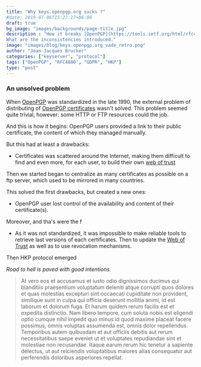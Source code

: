 ```yaml
---
title: "Why keys.openpgp.org sucks ?"
#date: 2019-07-06T15:27:17+06:00
draft: true
bg_image: "images/backgrounds/page-title.jpg"
description : "How it breaks [OpenPGP](https://tools.ietf.org/html/rfc4880) and [Phil Zimmermann](https://en.wikipedia.org/wiki/Phil_Zimmermann)'s vision.\
What are the inconsistencies introduced."
image: "images/blog/keys.openpgp.org_vade_retro.png"
author: "Jean-Jacques Brucker"
categories: ["keyserver", "protocol"]
tags: ["OpenPGP", "RFC4880", "GDPR", "HKP"]
type: "post"
---
```



### An unsolved problem

When [OpenPGP](https://tools.ietf.org/html/rfc4880) was standardized in the late 1990, the external problem of distributing of [OpenPGP certificates](https://dept-info.labri.fr/~guermouc/SR/SR/cours/cours4.pdf) wasn't solved.
This problem seemed quite trivial, however: some HTTP or FTP resources could the job.

And this is how it begins: OpenPGP users provided a link to their public certificate, the content of which they managed manually.

But this had at least a drawbacks:

* Certificates was scattered around the Internet, making them difficult to
  find and even more, for each user, to build their own [web of trust]()

Then we started began to centralize as many certificates as possible on a ftp server, which
used to be mirrored in many countries.

This solved the first drawbacks, but created a new ones:

* OpenPGP user lost control of the availability and content of their certificate(s).

Moreover, and tha's were the f

* As it was not standardized, it was impossible to make reliable tools to retrieve last
  versions of each certificates. Then to update the [Web of Trust]() as well as
  to use revocation mechanisms.


Then HKP protocol emerged

*Road to hell is paved with good intentions.*

> At vero eos et accusamus et iusto odio dignissimos ducimus qui blanditiis praesentium voluptatum deleniti atque corrupti quos dolores et quas molestias excepturi sint occaecati cupiditate non provident, similique sunt in culpa qui officia deserunt mollitia animi, id est laborum et dolorum fuga. Et harum quidem rerum facilis est et expedita distinctio. Nam libero tempore, cum soluta nobis est eligendi optio cumque nihil impedit quo minus id quod maxime placeat facere possimus, omnis voluptas assumenda est, omnis dolor repellendus. Temporibus autem quibusdam et aut officiis debitis aut rerum necessitatibus saepe eveniet ut et voluptates repudiandae sint et molestiae non recusandae. Itaque earum rerum hic tenetur a sapiente delectus, ut aut reiciendis voluptatibus maiores alias consequatur aut perferendis doloribus asperiores repellat.
